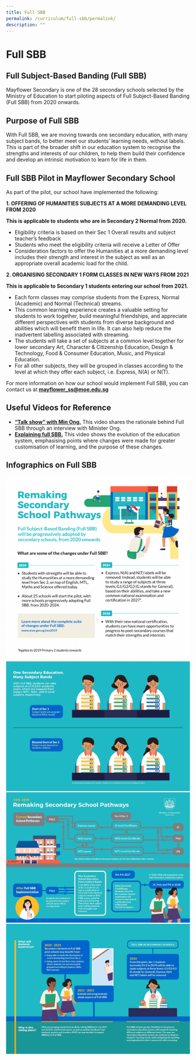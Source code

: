 ```yaml
---
title: Full SBB
permalink: /curriculum/full-sbb/permalink/
description: ""
---
```

Full SBB
========

Full Subject-Based Banding (Full SBB)
-------------------------------------

Mayflower Secondary is one of the 28 secondary schools selected by the Ministry of Education to start piloting aspects of Full Subject-Based Banding (Full SBB) from 2020 onwards.

Purpose of Full SBB
-------------------

With Full SBB, we are moving towards one secondary education, with many subject bands, to better meet our students’ learning needs, without labels. This is part of the broader shift in our education system to recognise the strengths and interests of our children, to help them build their confidence and develop an intrinsic motivation to learn for life in them.

Full SBB Pilot in Mayflower Secondary School
--------------------------------------------

As part of the pilot, our school have implemented the following:  
  

**1\. OFFERING OF HUMANITIES SUBJECTS AT A MORE DEMANDING LEVEL FROM 2020**

**This is applicable to students who are in Secondary 2 Normal from 2020.**

*   Eligibility criteria is based on their Sec 1 Overall results and subject teacher’s feedback
*   Students who meet the eligibility criteria will receive a Letter of Offer
*   Consideration factors to offer the Humanities at a more demanding level includes their strength and interest in the subject as well as an appropriate overall academic load for the child.

  

**2\. ORGANISING SECONDARY 1 FORM CLASSES IN NEW WAYS FROM 2021**

**This is applicable to Secondary 1 students entering our school from 2021.**

*   Each form classes may comprise students from the Express, Normal (Academic) and Normal (Technical) streams.
*   This common learning experience creates a valuable setting for students to work together, build meaningful friendships, and appreciate different perspectives with students from diverse background and abilities which will benefit them in life. It can also help reduce the inadvertent labelling associated with streaming.
*   The students will take a set of subjects at a common level together for lower secondary Art, Character & Citizenship Education, Design & Technology, Food & Consumer Education, Music, and Physical Education.
*   For all other subjects, they will be grouped in classes according to the level at which they offer each subject, i.e. Express, N(A) or N(T).

  
For more information on how our school would implement Full SBB, you can contact us at [**mayflower\_ss@moe.edu.sg**](https://mayflowersec.moe.edu.sg/curriculum/mayflower_ss@moe.edu.sg)  
  

Useful Videos for Reference
---------------------------
*   [**“Talk show” with Min Ong.**](https://www.facebook.com/moesingapore/videos/2725818744113611/?sfns=mo) This video shares the rationale behind Full SBB through an interview with Minister Ong.
*   [**Explaining full SBB.**](https://www.youtube.com/watch?v=JMc_GispPmk&feature=youtu.be) This video shows the evolution of the education system, emphasising points where changes were made for greater customisation of learning, and the purpose of these changes.

Infographics on Full SBB
------------------------

![](/images/sbb1.png)
![](/images/sbb2.jpg)
![](/images/sbb3.jpg)
![](/images/sbb4.jpg)